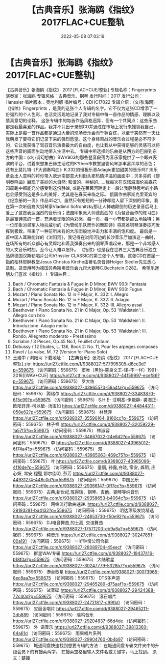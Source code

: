 ﻿---
title: 【古典音乐】张海鸥《指纹》2017FLAC+CUE整轨
date: 2022-05-08 07:03:19
categories: 古典音乐、新世纪、纯音雅乐
tags: 纯音雅乐
---
# 【古典音乐】张海鸥《指纹》2017[FLAC+CUE整轨]

【古典音乐】张海鸥《指纹》 2017
[FLAC+CUE/整轨]
专辑名称：Fingerprints
演奏家：张海鸥
专辑风格：古典音乐、钢琴
发行时间：2017
发行公司：Hanssler
唱片版本：奥地利版
唱片编号：CDHC17022
专辑介绍：(文/张海鸥)
《指纹》Fingerprints
，是我的这张个人专辑的名字。它不仅为这张CD增添了一份强烈的个人色彩，也活灵活现地记录了我对专辑中每一首作品的情感、理解以及情真意切的诠释。
这张专辑中的每首作品风格迥异，但有一个共同点：这些乐曲都是我最喜爱的作品。我并不只出于录制CD并通过在市场上发行来推销我自己，实际上是每一首作品都是通过大量的现场音乐会而千锤百炼，以至于突然有一天让我萌发了要将它们记录下来的强烈愿望。这个身经百战的音乐会过程是必不可少的，它让我获得了驾驭音乐演奏最大的自由度，也让我从中获得足够的灵感可以将这些声音的画面生动地带入生活中去。
专辑中所选择的乐曲是从西方的巴赫到东方的中国：《d小调幻想曲》BWV903的那些琶音段落为音乐家提供了一个即兴表演的平台，试着来想象巴赫生活过的K?then市教堂里管风琴那丰富浑厚的音色；还有比莫扎特《F大调奏鸣曲》K.332的慢板乐章Adagio更加甜美的音乐吗?
末乐章会出人意料的将你带入欧洲南部意大利街头那热情洋溢的画面中；贝多芬的《黎明奏鸣曲》展现了美妙的大自然:
和谐的、神秘的……我每次在汉诺威海伦豪森花园晨跑中都能充分感受到这份静谧,
或是在莱茵河畔走上一段让我静静思考的小路也会感受到这是多么的美好，尤其是在春天来临之际。
俄国作曲家斯克里亚宾的《纪念册的一页》作品45之1，虽然只有短短的一分钟却给人留下深刻的印象，我在第一次听俄裔大钢琴家Vladimir
Sofronitzky那让人神魂颠倒的历史录音后马上爱上了这首表达强烈的音乐诗；法国印象派大师德彪西的《为琶音而作的练习曲》是最富诗意的一首，充满着无限的色彩感，每一页、每一小节都是那么地独特；另一位印象派领军人物拉威尔的《为管线乐队而作的舞蹈诗》将高难钢琴演奏技巧发挥到极致，带来了一种前所未有的大乐团般地冲击力和丰满的饱和度。
最后是一首中国人耳熟能详的《浏阳河》，我记得在浏阳河边的长沙音乐厅加演这一曲时，在场所有的听众都心有灵犀地和着我弹奏出来的钢琴声唱起来，那是一个非常感人的人文音乐时刻，至今让人难以忘怀。
《指纹》也是我在世界三大古典音乐独立品牌德国汉斯勒唱片公司h?nssler
CLASSIC的第三张个人专辑。这张CD在首屈一指的柏林耶稣教堂Jesus Christus Kirche由著名录音师Holger
Siedler先生悉心录制。录音用琴为德国贝希斯坦音乐会九尺大钢琴C.Bechstein D282。
希望乐迷朋友们喜欢《指纹》！
专辑曲目：
01. Bach / Chromatic Fantasia
& Fugue in D Minor, BWV 903: Fantasia
02. Bach / Chromatic Fantasia
& Fugue in D Minor, BWV 903: Fugue
03. Mozart / Piano Sonata No.
12 in F Major, K. 332: I. Allegro
04. Mozart / Piano Sonata No.
12 in F Major, K. 332: II. Adagio
05. Mozart / Piano Sonata No.
12 in F Major, K. 332: III. Allegro assai
06. Beethoven / Piano Sonata
No. 21 in C Major, Op. 53 'Waldstein': I. Allegro con
brio
07. Beethoven / Piano Sonata
No. 21 in C Major, Op. 53 'Waldstein': II. Introduzione. Adagio
molto
08. Beethoven / Piano Sonata
No. 21 in C Major, Op. 53 'Waldstein': III. Rondo. Allegretto
moderato - Prestissimo
09. Scriabin / 3 Pieces, Op.45
No.1, Feuillet d'album
10. Debussy / 12 Etudes, L.
136, Book 2: No. 11, Pour les arpeges composes
11. Ravel / La valse, M. 72
(Version for Piano Solo)
12. 王建中 / 浏阳河
下载地址：
【古典音乐】张海鸥《指纹》 2017 [FLAC+CUE整轨].zip: https://url27.ctfile.com/f/9388027-577995305-d6ce3d?p=559675
（访问密码：559675）
窦唯（黑豹-暮良文王-译-不一样）1991-2016[[WAV+CUE]
https://url27.ctfile.com/d/9388027-44159997-ecef86?p=559675
（访问密码：559675）
罗大佑
https://url27.ctfile.com/d/9388027-43965570-59a4fa?p=559675
（访问密码：559675）
腾格尔
https://url27.ctfile.com/d/9388027-33483870-615c99?p=559675
（访问密码：559675）
S.H.E-
汪明荃-伊能静- 裘海正-欧阳菲菲-柯以敏- 汤宝如
https://url27.ctfile.com/d/9388027-44844311-058e62?p=559675
（访问密码：559675）
林慧萍
https://url27.ctfile.com/d/9388027-35596164-8160cc?p=559675
（访问密码：559675）
林子祥
https://url27.ctfile.com/d/9388027-32059229-1a57f5?p=559675
（访问密码：559675）
林淑容
https://url27.ctfile.com/d/9388027-34667022-24e8d2?p=559675
（访问密码：559675）
李
https://url27.ctfile.com/d/9388027-43965012-6f74a4?p=559675
（访问密码：559675）
邓
https://url27.ctfile.com/d/9388027-43965063-469c75?p=559675
（访问密码：559675）
叶
https://url27.ctfile.com/d/9388027-43965066-4f16de?p=559675
（访问密码：559675）
童丽, 孙露,白晓, 常安, 龚玥, 庄心妍, 常安,程璧,鄂尔佳明, 彭芳
https://url27.ctfile.com/d/9388027-44931274-448c0d?p=559675
（访问密码：559675）
中国民乐
https://url27.ctfile.com/d/9388027-29366147-0ff7ec?p=559675
（访问密码：559675）
古典,新世纪,班得瑞、钢琴、吉他、钢琴等纯音乐
https://url27.ctfile.com/d/9388027-29358653-b4064c?p=559675
（访问密码：559675）
网络流行歌曲速递.
https://url27.ctfile.com/d/9388027-29193281-ba4132?p=559675
（访问密码：559675）
明达顶级发烧精选
https://url27.ctfile.com/d/9388027-24653730-f50e92?p=559675
（访问密码：559675）
DJ电音舞曲,的士高, 交谊舞曲
https://url27.ctfile.com/d/9388027-17571203-eb9a6a?p=559675
（访问密码：559675）
纯音乐
https://url27.ctfile.com/d/9388027-30247851-00a191
（访问密码：559675）
一听钟情公司合辑
https://url27.ctfile.com/d/9388027-28089704-45eecf
（访问密码：559675）
群星WAV专辑
https://url27.ctfile.com/d/9388027-19437416-b18f0a?p=559675
（访问密码：559675）
大陆歌星
https://url27.ctfile.com/d/9388027-30247779-5328b7?p=559675
（访问密码：559675）
港台歌星
https://url27.ctfile.com/d/9388027-30073965-8ec8aa?p=559675
（访问密码：559675）
DTS多声道
https://url27.ctfile.com/d/9388027-29465289-d75aaf?p=559675
（访问密码：559675）
试音碟
https://url27.ctfile.com/d/9388027-29424388-72c40d?p=559675
（访问密码：559675）
滚石唱片
https://url27.ctfile.com/d/9388027-24721817-c99fb0
（访问密码：559675）
宝丽金唱片
https://url27.ctfile.com/d/9388027-29465211-2db889
（访问密码：559675）
瑞鸣音乐
https://url27.ctfile.com/d/9388027-29204837-66d4de
（访问密码：559675）
外  语音乐
https://url27.ctfile.com/d/9388027-39813360-64a61d
（访问密码：559675）
雨果唱片系列
https://url27.ctfile.com/d/9388027-29904760-0b4b97
（访问密码：559675）
城通网盘快速找到想要专辑的方法：
在城通网盘专辑文件夹中的升级会员下的有搜索两字，
在搜索空格里输入文件名或关键字，马上找到。
原文：[链接](https://blog.sina.com.cn/s/blog_1647c7e7601030x4i.html)